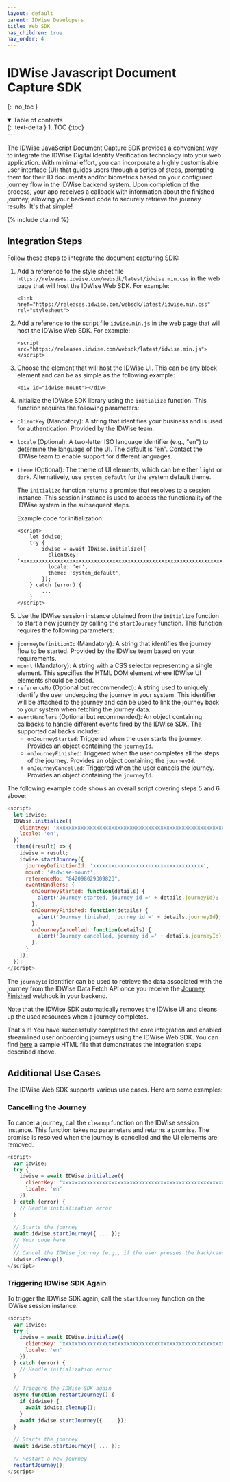 ```yaml
---
layout: default
parent: IDWise Developers
title: Web SDK
has_children: true
nav_order: 4
---
```


# IDWise Javascript Document Capture SDK
{: .no_toc }

<details open markdown="block">
  <summary>
    Table of contents
  </summary>
  {: .text-delta }
1. TOC
{:toc}
</details>
---

The IDWise JavaScript Document Capture SDK provides a convenient way to integrate the IDWise Digital Identity Verification technology into your web application. With minimal effort, you can incorporate a highly customisable user interface (UI) that guides users through a series of steps, prompting them for their ID documents and/or biometrics based on your configured journey flow in the IDWise backend system. Upon completion of the process, your app receives a callback with information about the finished journey, allowing your backend code to securely retrieve the journey results. It's that simple!

{% include cta.md %}

## Integration Steps

Follow these steps to integrate the document capturing SDK:

1. Add a reference to the style sheet file `https://releases.idwise.com/websdk/latest/idwise.min.css` in the web page that will host the IDWise Web SDK. For example:

    ```
    <link href="https://releases.idwise.com/websdk/latest/idwise.min.css" rel="stylesheet">
    ```

2. Add a reference to the script file `idwise.min.js` in the web page that will host the IDWise Web SDK. For example:

    ```
    <script src="https://releases.idwise.com/websdk/latest/idwise.min.js"></script>
    ```

3. Choose the element that will host the IDWise UI. This can be any block element and can be as simple as the following example:

    ```
    <div id="idwise-mount"></div>
    ```

4. Initialize the IDWise SDK library using the `initialize` function. This function requires the following parameters:

* `clientKey` (Mandatory): A string that identifies your business and is used for authentication. Provided by the IDWise team.
* `locale` (Optional): A two-letter ISO language identifier (e.g., "en") to determine the language of the UI. The default is "en". Contact the IDWise team to enable support for different languages.
* `theme` (Optional): The theme of UI elements, which can be either `light` or `dark`. Alternatively, use `system_default` for the system default theme.

  The `initialize` function returns a promise that resolves to a session instance. This session instance is used to access the functionality of the IDWise system in the subsequent steps.

  Example code for initialization:

  ```
  <script>
      let idwise;
      try {
          idwise = await IDWise.initialize({
            clientKey: 'xxxxxxxxxxxxxxxxxxxxxxxxxxxxxxxxxxxxxxxxxxxxxxxxxxxxxxxxxxxxxxxxxxxxxxxxxxxxx=',
            locale: 'en',
            theme: 'system_default',
          });
      } catch (error) {
          ...
      }
  </script>
  ```


5. Use the IDWise session instance obtained from the `initialize` function to start a new journey by calling the `startJourney` function. This function requires the following parameters:

* `journeyDefinitionId` (Mandatory): A string that identifies the journey flow to be started. Provided by the IDWise team based on your requirements.
* `mount` (Mandatory): A string with a CSS selector representing a single element. This specifies the HTML DOM element where IDWise UI elements should be added.
* `referenceNo` (Optional but recommended): A string used to uniquely identify the user undergoing the journey in your system. This identifier will be attached to the journey and can be used to link the journey back to your system when fetching the journey data.
* `eventHandlers` (Optional but recommended): An object containing callbacks to handle different events fired by the IDWise SDK. The supported callbacks include:
  * `onJourneyStarted`: Triggered when the user starts the journey. Provides an object containing the `journeyId`.
  * `onJourneyFinished`: Triggered when the user completes all the steps of the journey. Provides an object containing the `journeyId`.
  * `onJourneyCancelled`: Triggered when the user cancels the journey. Provides an object containing the `journeyId`.

The following example code shows an overall script covering steps 5 and 6 above:

```javascript
<script>
  let idwise;
  IDWise.initialize({
    clientKey: 'xxxxxxxxxxxxxxxxxxxxxxxxxxxxxxxxxxxxxxxxxxxxxxxxxxxxxxxxxxxxxxxxxxxxxxxxxxxxx=',
    locale: 'en',
  })
  .then((result) => {
    idwise = result;
    idwise.startJourney({
      journeyDefinitionId: 'xxxxxxxx-xxxx-xxxx-xxxx-xxxxxxxxxxxx', 
      mount: '#idwise-mount',
      referenceNo: "842098029309823", 
      eventHandlers: {
        onJourneyStarted: function(details) {
          alert('Journey started, journey id =' + details.journeyId);
        },
        onJourneyFinished: function(details) {
          alert('Journey finished, journey id =' + details.journeyId);
        },
        onJourneyCancelled: function(details) {
          alert('Journey cancelled, journey id =' + details.journeyId);
        },
      }
    });
  });
</script>
```

The `journeyId` identifier can be used to retrieve the data associated with the journey from the IDWise Data Fetch API once you receive the [Journey Finished](https://developers.idwise.com/webhooks.html#journey-completed-webhook) webhook in your backend.

Note that the IDWise SDK automatically removes the IDWise UI and cleans up the used resources when a journey completes.

That's it! You have successfully completed the core integration and enabled streamlined user onboarding journeys using the IDWise Web SDK. You can find [here](https://github.com/idwise/idwise-web-sdk-samples/blob/main/web-sdk-v4-sample-app.html) a sample HTML file that demonstrates the integration steps described above.



## Additional Use Cases

The IDWise Web SDK supports various use cases. Here are some examples:

### Cancelling the Journey
To cancel a journey, call the `cleanup` function on the IDWise session instance. This function takes no parameters and returns a promise. The promise is resolved when the journey is cancelled and the UI elements are removed.

```javascript
<script>
  var idwise;
  try {
    idwise = await IDWise.initialize({
      clientKey: 'xxxxxxxxxxxxxxxxxxxxxxxxxxxxxxxxxxxxxxxxxxxxxxxxxxxxxxxxxxxxxxxxxxxxxxxxxxxxx=',
      locale: 'en'
    });
  } catch (error) {
    // Handle initialization error
  }
  
  // Starts the journey
  await idwise.startJourney({ ... });
  // Your code here
  // ...
  // Cancel the IDWise journey (e.g., if the user presses the back/cancel button on your UI)
  idwise.cleanup();
</script>
```

### Triggering IDWise SDK Again
To trigger the IDWise SDK again, call the `startJourney` function on the IDWise session instance.

```javascript
<script>
  var idwise;
  try {
    idwise = await IDWise.initialize({
      clientKey: 'xxxxxxxxxxxxxxxxxxxxxxxxxxxxxxxxxxxxxxxxxxxxxxxxxxxxxxxxxxxxxxxxxxxxxxxxxxxxx=',
      locale: 'en'
	});
  } catch (error) {
    // Handle initialization error
  }
  
  // Triggers the IDWise SDK again
  async function restartJourney() {
    if (idwise) {
      await idwise.cleanup();
    }
    await idwise.startJourney({ ... });
  }
  
  // Starts the journey
  await idwise.startJourney({ ... });
  
  // Restart a new journey
  restartJourney();
</script>
```


[//]: # (### Resuming an incompleted journey)

[//]: # ()
[//]: # (You can resume an incompleted journey by calling `resumeJourney` function on the IDWise session instance.)

[//]: # ()
[//]: # (```javascript)

[//]: # (coming soon)

[//]: # (```)

